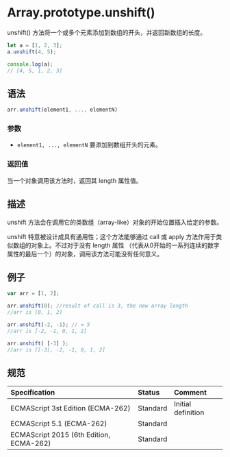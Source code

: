 # Array.prototype.unshift()

unshift() 方法将一个或多个元素添加到数组的开头，并返回新数组的长度。

```javascript
let a = [1, 2, 3];
a.unshift(4, 5);

console.log(a);
// [4, 5, 1, 2, 3]
```

## 语法

```javascript
arr.unshift(element1, ..., elementN)
```

### 参数

* `element1, ..., elementN` 要添加到数组开头的元素。

### 返回值

当一个对象调用该方法时，返回其 length 属性值。

## 描述

unshift 方法会在调用它的类数组（array-like）对象的开始位置插入给定的参数。

unshift 特意被设计成具有通用性；这个方法能够通过 call 或 apply 方法作用于类似数组的对象上。不过对于没有 length 属性
（代表从0开始的一系列连续的数字属性的最后一个）的对象，调用该方法可能没有任何意义。

## 例子

```javascript
var arr = [1, 2];

arr.unshift(0); //result of call is 3, the new array length
//arr is [0, 1, 2]

arr.unshift(-2, -1); // = 5
//arr is [-2, -1, 0, 1, 2]

arr.unshift( [-3] );
//arr is [[-3], -2, -1, 0, 1, 2]
```

## 规范

| Specification                           | Status   | Comment            |
|:----------------------------------------|:---------|:-------------------|
| ECMAScript 3st Edition (ECMA-262)       | Standard | Initial definition |
| ECMAScript 5.1 (ECMA-262)               | Standard |                    |
| ECMAScript 2015 (6th Edition, ECMA-262) | Standard |                    |